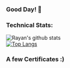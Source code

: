### Good Day! 👋

<!--
**Rayan84/Rayan84** is a ✨ _special_ ✨ repository because its `README.md` (this file) appears on your GitHub profile.

Here are some ideas to get you started:

- 🔭 I’m currently working on ...
- 🌱 I’m currently learning ...
- 👯 I’m looking to collaborate on ...
- 🤔 I’m looking for help with ...
- 💬 Ask me about ...
- 📫 How to reach me: ...
- 😄 Pronouns: ...
- ⚡ Fun fact: ...
-->

### Technical Stats:
![Rayan's github stats](https://github-readme-stats.vercel.app/api?username=Rayan84&show_icons=true&theme=tokyonight&?count_private=true&show_icons=true)
<br>
[![Top Langs](https://github-readme-stats.vercel.app/api/top-langs/?username=Rayan84&layout=compact&theme=tokyonight)](https://github.com/Rayan84/github-readme-stats)

### A few Certificates :)



